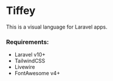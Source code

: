 # Tiffey

This is a visual language for Laravel apps.

### Requirements:
 - Laravel v10+
 - TailwindCSS
 - Livewire
 - FontAwesome v4+